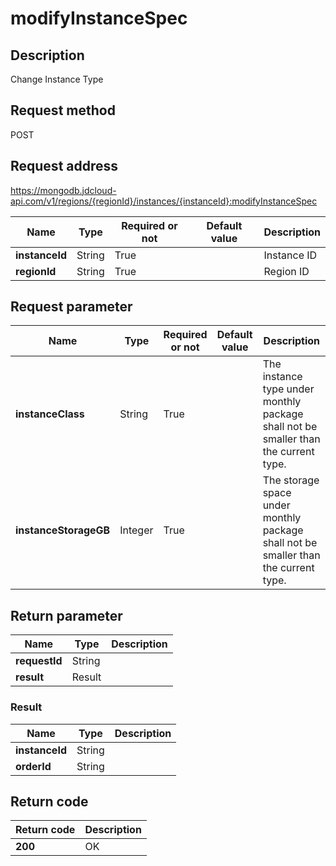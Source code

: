 # modifyInstanceSpec


## Description
Change Instance Type

## Request method
POST

## Request address
https://mongodb.jdcloud-api.com/v1/regions/{regionId}/instances/{instanceId}:modifyInstanceSpec

|Name|Type|Required or not|Default value|Description|
|---|---|---|---|---|
|**instanceId**|String|True||Instance ID|
|**regionId**|String|True||Region ID|

## Request parameter
|Name|Type|Required or not|Default value|Description|
|---|---|---|---|---|
|**instanceClass**|String|True||The instance type under monthly package shall not be smaller than the current type.|
|**instanceStorageGB**|Integer|True||The storage space under monthly package shall not be smaller than the current type.|


## Return parameter
|Name|Type|Description|
|---|---|---|
|**requestId**|String||
|**result**|Result||


### Result
|Name|Type|Description|
|---|---|---|
|**instanceId**|String||
|**orderId**|String||

## Return code
|Return code|Description|
|---|---|
|**200**|OK|
